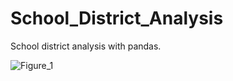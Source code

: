 # School_District_Analysis

School district analysis with pandas.

![Figure_1](https://image.shutterstock.com/image-vector/happy-kids-school-supplies-group-260nw-1382398052.jpg)
